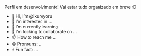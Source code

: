 Perfil em desenvolvimento! Vai estar tudo organizado em breve :D

- 👋 Hi, I’m @ikuroyoru
- 👀 I’m interested in ...
- 🌱 I’m currently learning ...
- 💞️ I’m looking to collaborate on ...
- 📫 How to reach me ...
- 😄 Pronouns: ...
- ⚡ Fun fact: ...

<!---
ikuroyoru/ikuroyoru is a ✨ special ✨ repository because its `README.md` (this file) appears on your GitHub profile.
You can click the Preview link to take a look at your changes.
--->
